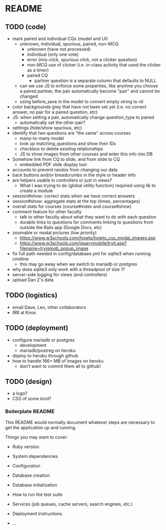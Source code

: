 # README

## TODO (code)
* mark paired and individual CQs (model and UI)
  * unknown, individual, spurious, paired, non-MCQ
    * unknown (have not processed)
    * individual (only one vote)
    * error (mis-click, spurious click, not a clicker question)
    * non-MCQ use of clicker (i.e. in-class activity that used the clicker as a timer)
    * paired CQ
      * partner question is a separate column that defaults to NULL
  * can we use JS to enforce some properties, like anytime you choose a paired partner, the pair automatically become "pair" and cannot be changed
  * using before_save in the model to convert empty string to nil
* color backgrounds grey that have not been set yet (i.e. no correct answer,
  no pair for a paired question, etc)
* JS: when setting a pair, automatically change question_type to paired
  * automatically set the other pair?
* settings (hide/show spurious, etc)
* identify that two questions are "the same" across courses
  * many-to-many model
  * look up matching_questions and show their IDs
  * checkbox to delete existing relationships
  * JS to show images from other courses and enter this info into DB
* Somehow link from CQ to slide, and from slide to CQ
  * embedded PDF slide display tool
* accounts to prevent randos from changing our data
* back buttons and/or breadcrumbs in the style or header info
* are helpers usable in controllers or just in views?
  * What I was trying to do (global utility function) required using lib to create a module
* session#show: correct stats when we have correct answers
* session#show: aggregate stats at the top (times, percentages)
* overall stats for courses (course#index and course#show)
* comment feature for other faculty
  * talk to other faculty about what they want to do with each question
  * durable links to questions for comments linking to questions from outside the Rails app (Google Docs, etc)
* zoomable or modal pictures (low priority)
  * https://www.w3schools.com/howto/howto_css_modal_images.asp
  * https://www.w3schools.com/jquerymobile/tryit.asp?filename=tryjqmob_popup_image
* fix full path needed in config/database.yml for sqlite3 when running cmdline
  * this may go away when we switch to mariadb or postgres
* why does sqlite3 only work with a threadpool of size 1?
* server-side logging for views (and controllers)
* upload Dan Z's data
## TODO (logistics)
* email Dave, Leo, other collaborators
* IRB at Knox
## TODO (deployment)
* configure mariadb or postgres
  * development
  * mariadb/postreg on heroku
* deploy to heroku through github
* how to handle 166+ MB of images on heroku
  * don't want to commit them all to github!
## TODO (design)
* a logo?
* CSS of some kind?

### Boilerplate README
This README would normally document whatever steps are necessary to get the
application up and running.

Things you may want to cover:

* Ruby version

* System dependencies

* Configuration

* Database creation

* Database initialization

* How to run the test suite

* Services (job queues, cache servers, search engines, etc.)

* Deployment instructions

* ...

